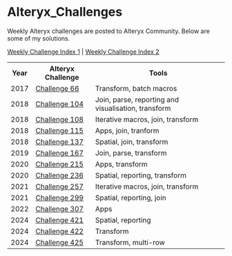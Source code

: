 # Alteryx_Challenges
<p>Weekly Alteryx challenges are posted to Alteryx Community. Below are some of my solutions. </p>
<p>
 <a href="https://community.alteryx.com/t5/Weekly-Challenges/Weekly-Challenge-Index-amp-Welcome-Page-1/td-p/48275">Weekly Challenge Index 1</a> | 
 <a href="https://community.alteryx.com/t5/Weekly-Challenges/Weekly-Challenge-Index-amp-Welcome-Page-2/td-p/1135098">Weekly Challenge Index 2</a>
</p>

 <table>
  <tr>
    <th>Year</th>
    <th>Alteryx Challenge</th>
    <th>Tools</th>
  </tr>
  <tr>
    <td>2017</td>
    <td><a href="https://github.com/dori104/Alteryx_Challenges/blob/main/2017/challenge_66_batch_macro.yxzp">Challenge 66</a></td>
    <td>Transform, batch macros</td>
  </tr>
  <tr>
    <td>2018</td>
    <td><a href="https://github.com/dori104/Alteryx_Challenges/blob/main/2018/challenge_104_start_file.yxzp">Challenge 104</a></td>
    <td>Join, parse, reporting and visualisation, transform</td>
  </tr>
  <tr>
    <td>2018</td>
    <td><a href="https://github.com/dori104/Alteryx_Challenges/blob/main/2018/challenge_108_iterative_macro.yxzp">Challenge 108</a></td>
    <td>Iterative macros, join, transform</td>
  </tr>
  <tr>
    <td>2018</td>
    <td><a href="https://github.com/dori104/Alteryx_Challenges/blob/main/2018/challenge_115_app.yxwz">Challenge 115</a></td>
    <td>Apps, join, tranform</td>
  </tr>
  <tr>
    <td>2018</td>
    <td><a href="https://github.com/dori104/Alteryx_Challenges/blob/main/2018/challenge_137_spatial.yxzp">Challenge 137</a></td>
    <td>Spatial, join, transform</td>
  </tr>
  <tr>
    <td>2019</td>
    <td><a href="https://github.com/dori104/Alteryx_Challenges/blob/main/2019/challenge_167_my%20solution.yxzp">Challenge 167</a></td>
    <td>Join, parse, transform</td>
  </tr>
  <tr>
    <td>2020</td>
    <td><a href="https://community.alteryx.com/t5/Weekly-Challenges/Challenge-215-Gotta-Catch-em-All/td-p/568146">Challenge 215</a></td>
    <td>Apps, transform</td>
  </tr>
  <tr>
    <td>2020</td>
    <td><a href="https://github.com/dori104/Alteryx_Challenges/blob/main/2020/challenge_236_spatial_reporting.yxzp">Challenge 236</a></td>
    <td>Spatial, reporting, transform</td>
  </tr>
  <tr>
    <td>2021</td>
    <td><a href="https://github.com/dori104/Alteryx_Challenges/blob/main/2021/challenge_257_iterative_macro.yxzp">Challenge 257</a></td>
    <td>Iterative macros, join, transform</td>
  </tr>
  <tr>
    <td>2021</td>
    <td><a href="https://github.com/dori104/Alteryx_Challenges/blob/main/2021/Challenge_299_Spatial.yxzp">Challenge 299</a></td>
    <td>Spatial, reporting, join</td>
  </tr>
  <tr>
    <td>2022</td>
    <td><a href="https://github.com/dori104/Alteryx_Challenges/blob/main/2022/challenge_307_app.yxzp">Challenge 307</a></td>
    <td>Apps</td>
  </tr>
  <tr>
    <td>2024</td>
    <td><a href="https://github.com/dori104/Alteryx_Challenges/blob/main/2024/Challenge_421_my_solution.yxzp">Challenge 421</a></td>
    <td>Spatial, reporting</td>
  </tr>
  <tr>
    <td>2024</td>
    <td><a href="https://github.com/dori104/Alteryx_Challenges/blob/main/2024/challenge_422_my_solution.yxzp">Challenge 422</a></td>
    <td>Transform</td>
  </tr>
    <tr>
    <td>2024</td>
    <td><a href="https://github.com/dori104/Alteryx_Challenges/blob/main/2024/challenge_425_my_solution.yxzp">Challenge 425</a></td>
    <td>Transform, multi-row</td>
  </tr>
</table> 
